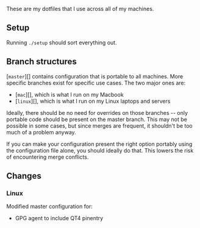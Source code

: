 These are my dotfiles that I use across all of my machines.

## Setup

Running `./setup` should sort everything out.

## Branch structures

[`master`][] contains configuration that is portable to all machines. More
specific branches exist for specific use cases. The two major ones are:

- [`mac`][], which is what I run on my Macbook
- [`linux`][], which is what I run on my Linux laptops and servers

Ideally, there should be no need for overrides on those branches -- only
portable code should be present on the master branch. This may not be possible
in some cases, but since merges are frequent, it shouldn't be too much of a
problem anyway.

If you can make your configuration present the right option portably using the
configuration file alone, you should ideally do that. This lowers the risk of
encountering merge conflicts.

## Changes

### Linux

Modified master configuration for:

- GPG agent to include QT4 pinentry

[master]: https://github.com/cdown/dotfiles/tree/master
[mac]: https://github.com/cdown/dotfiles/tree/mac
[linux]: https://github.com/cdown/dotfiles/tree/linux
